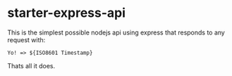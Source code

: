 # starter-express-api

This is the simplest possible nodejs api using express that responds to any request with: 
```
Yo! => ${ISO8601 Timestamp}
```

Thats all it does.
